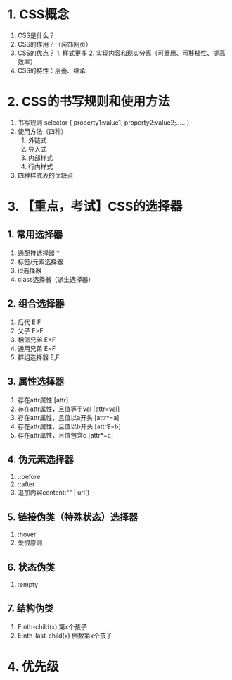 # 1. CSS概念
1. CSS是什么？
2. CSS的作用？（装饰网页）
3. CSS的优点？ 1. 样式更多 2. 实现内容和现实分离（可重用、可移植性、提高效率）
4. CSS的特性：层叠、继承

# 2. CSS的书写规则和使用方法
1. 书写规则 selector { property1:value1; property2:value2;……}
2. 使用方法（四种）
	1. 外链式
	2. 导入式
	3. 内部样式
	4. 行内样式
3. 四种样式表的优缺点

# 3. 【重点，考试】CSS的选择器
## 1. 常用选择器
1. 通配符选择器 * 
2. 标签/元素选择器
3. id选择器
4. class选择器（派生选择器）
## 2. 组合选择器
1. 后代 E F
2. 父子 E>F
3. 相邻兄弟 E+F
4. 通用兄弟 E~F
5. 群组选择器 E,F
## 3. 属性选择器
1. 存在attr属性		[attr]
2. 存在attr属性，且值等于val  [attr=val]
3. 存在attr属性，且值以a开头  [attr^=a]
4. 存在attr属性，且值以b开头  [attr$=b]
5. 存在attr属性，且值包含c    [attr*=c]
## 4. 伪元素选择器
1. ::before
2. ::after
3. 追加内容content:"" | url()
## 5. 链接伪类（特殊状态）选择器
1. :hover
2. 爱恨原则
## 6. 状态伪类
1. :empty
## 7. 结构伪类
1. E:nth-child(x) 第x个孩子
2. E:nth-last-child(x) 倒数第x个孩子

# 4. 优先级
